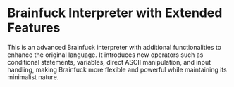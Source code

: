 # Brainfuck Interpreter with Extended Features

This is an advanced Brainfuck interpreter with additional functionalities to enhance the original language. It introduces new operators such as conditional statements, variables, direct ASCII manipulation, and input handling, making Brainfuck more flexible and powerful while maintaining its minimalist nature.
